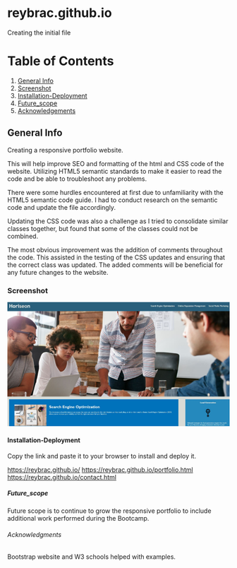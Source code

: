 # reybrac.github.io
Creating the initial file

# Table of Contents
1. [General Info](#general-info)
2. [Screenshot](#Screenshot)
3. [Installation-Deployment](#Installation-Deployment)
4. [Future_scope](#Future_scope)
5. [Acknowledgements](#Acknowledgements)

## General Info

Creating a responsive portfolio website. 

This will help improve SEO and formatting of the html and CSS code of the website. Utilizing HTML5 semantic standards to make it easier to read the code and be able to troubleshoot any problems. 

There were some hurdles encountered at first due to unfamiliarity with the HTML5 semantic code guide. I had to conduct research on the semantic code and update the file accordingly. 

Updating the CSS code was also a challenge as I tried to consolidate similar classes together, but found that some of the classes could not be combined. 

The most obvious improvement was the addition of comments throughout the code. This assisted in the testing of the CSS updates and ensuring that the correct class was updated. The added comments will be beneficial for any future changes to the website. 

### Screenshot
![alt text](https://github.com/reybrac/Website_Optimization/blob/main/assets/images/Website-image.JPG?raw=true)

#### Installation-Deployment
Copy the link and paste it to your browser to install and deploy it. 

https://reybrac.github.io/
https://reybrac.github.io/portfolio.html
https://reybrac.github.io/contact.html

##### Future_scope
Future scope is to continue to grow the responsive portfolio to include additional work performed during the Bootcamp.

###### Acknowledgments
Bootstrap website and W3 schools helped with examples. 